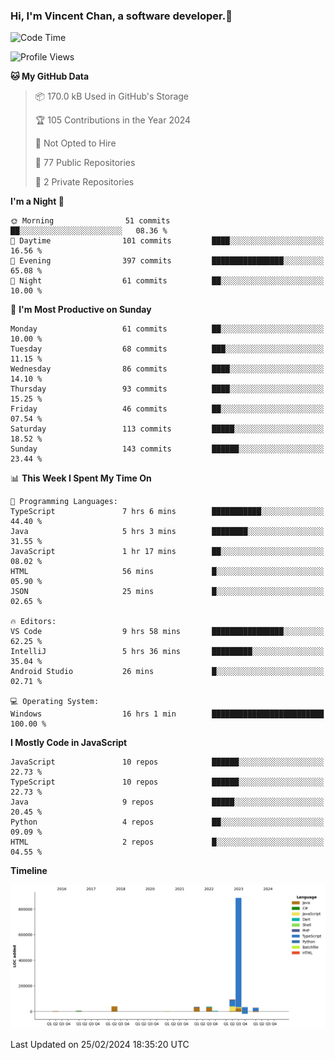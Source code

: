 ### Hi, I'm Vincent Chan, a software developer.👋

<!--
**hkvincent/hkvincent** is a ✨ _special_ ✨ repository because its `README.md` (this file) appears on your GitHub profile.

Here are some ideas to get you started:

- 🔭 I’m currently working on ...
- 🌱 I’m currently learning ...
- 👯 I’m looking to collaborate on ...
- 🤔 I’m looking for help with ...
- 💬 Ask me about ...
- 📫 How to reach me: ...
- 😄 Pronouns: ...
- ⚡ Fun fact: ...
-->
<!--START_SECTION:waka-->
![Code Time](http://img.shields.io/badge/Code%20Time-836%20hrs%206%20mins-blue)

![Profile Views](http://img.shields.io/badge/Profile%20Views-0-blue)

**🐱 My GitHub Data** 

> 📦 170.0 kB Used in GitHub's Storage 
 > 
> 🏆 105 Contributions in the Year 2024
 > 
> 🚫 Not Opted to Hire
 > 
> 📜 77 Public Repositories 
 > 
> 🔑 2 Private Repositories 
 > 
**I'm a Night 🦉** 

```text
🌞 Morning                51 commits          ██░░░░░░░░░░░░░░░░░░░░░░░   08.36 % 
🌆 Daytime                101 commits         ████░░░░░░░░░░░░░░░░░░░░░   16.56 % 
🌃 Evening                397 commits         ████████████████░░░░░░░░░   65.08 % 
🌙 Night                  61 commits          ██░░░░░░░░░░░░░░░░░░░░░░░   10.00 % 
```
📅 **I'm Most Productive on Sunday** 

```text
Monday                   61 commits          ██░░░░░░░░░░░░░░░░░░░░░░░   10.00 % 
Tuesday                  68 commits          ███░░░░░░░░░░░░░░░░░░░░░░   11.15 % 
Wednesday                86 commits          ████░░░░░░░░░░░░░░░░░░░░░   14.10 % 
Thursday                 93 commits          ████░░░░░░░░░░░░░░░░░░░░░   15.25 % 
Friday                   46 commits          ██░░░░░░░░░░░░░░░░░░░░░░░   07.54 % 
Saturday                 113 commits         █████░░░░░░░░░░░░░░░░░░░░   18.52 % 
Sunday                   143 commits         ██████░░░░░░░░░░░░░░░░░░░   23.44 % 
```


📊 **This Week I Spent My Time On** 

```text
💬 Programming Languages: 
TypeScript               7 hrs 6 mins        ███████████░░░░░░░░░░░░░░   44.40 % 
Java                     5 hrs 3 mins        ████████░░░░░░░░░░░░░░░░░   31.55 % 
JavaScript               1 hr 17 mins        ██░░░░░░░░░░░░░░░░░░░░░░░   08.02 % 
HTML                     56 mins             █░░░░░░░░░░░░░░░░░░░░░░░░   05.90 % 
JSON                     25 mins             █░░░░░░░░░░░░░░░░░░░░░░░░   02.65 % 

🔥 Editors: 
VS Code                  9 hrs 58 mins       ████████████████░░░░░░░░░   62.25 % 
IntelliJ                 5 hrs 36 mins       █████████░░░░░░░░░░░░░░░░   35.04 % 
Android Studio           26 mins             █░░░░░░░░░░░░░░░░░░░░░░░░   02.71 % 

💻 Operating System: 
Windows                  16 hrs 1 min        █████████████████████████   100.00 % 
```

**I Mostly Code in JavaScript** 

```text
JavaScript               10 repos            ██████░░░░░░░░░░░░░░░░░░░   22.73 % 
TypeScript               10 repos            ██████░░░░░░░░░░░░░░░░░░░   22.73 % 
Java                     9 repos             █████░░░░░░░░░░░░░░░░░░░░   20.45 % 
Python                   4 repos             ██░░░░░░░░░░░░░░░░░░░░░░░   09.09 % 
HTML                     2 repos             █░░░░░░░░░░░░░░░░░░░░░░░░   04.55 % 
```



**Timeline**

![Lines of Code chart](https://raw.githubusercontent.com/hkvincent/hkvincent/main/assets/bar_graph.png)


 Last Updated on 25/02/2024 18:35:20 UTC
<!--END_SECTION:waka-->
